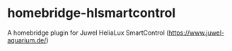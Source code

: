 # homebridge-hlsmartcontrol
A homebridge plugin for Juwel HeliaLux SmartControl (https://www.juwel-aquarium.de/)
